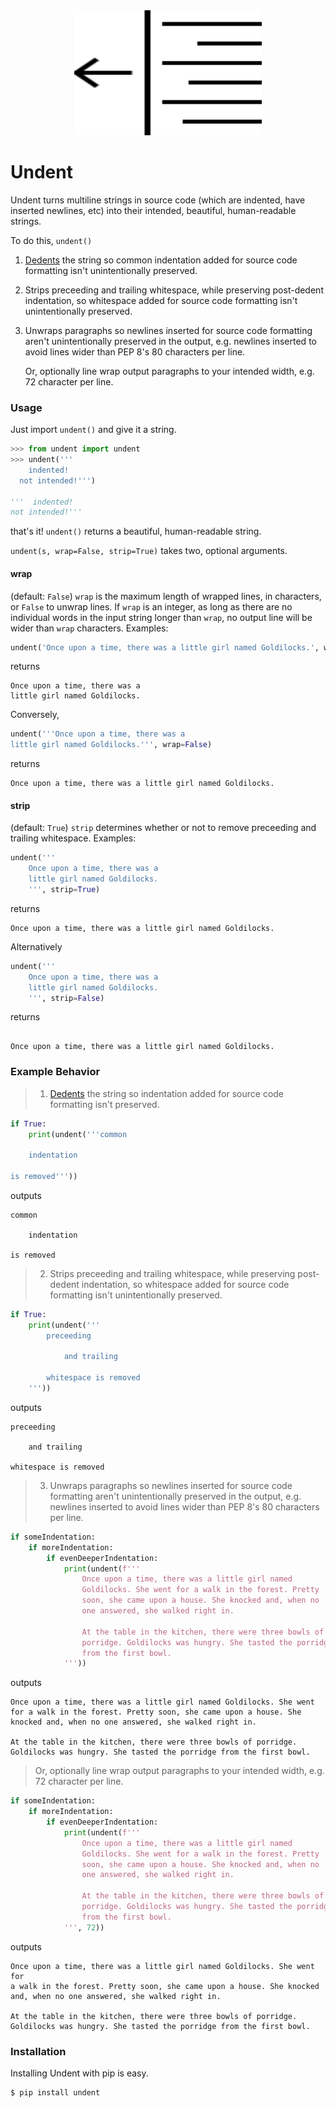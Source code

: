 <div align="center">
  <img src="logo.svg" width="300px" height="200px" alt="Undent">
</div>


# Undent

Undent turns multiline strings in source code (which are indented, have
inserted newlines, etc) into their intended, beautiful, human-readable
strings.

To do this, `undent()`

  1. [Dedents](https://docs.python.org/3/library/textwrap.html#textwrap.dedent)
     the string so common indentation added for source code formatting
     isn't unintentionally preserved.

  2. Strips preceeding and trailing whitespace, while preserving
     post-dedent indentation, so whitespace added for source code
     formatting isn't unintentionally preserved.

  3. Unwraps paragraphs so newlines inserted for source code formatting
     aren't unintentionally preserved in the output, e.g. newlines
     inserted to avoid lines wider than PEP 8's 80 characters per line.

     Or, optionally line wrap output paragraphs to your intended width,
     e.g. 72 character per line.


### Usage

Just import `undent()` and give it a string.

```python
>>> from undent import undent
>>> undent('''
    indented!
  not intended!''')

'''  indented!
not intended!'''
```

that's it! `undent()` returns a beautiful, human-readable string.

`undent(s, wrap=False, strip=True)` takes two, optional arguments.

#### wrap

(default: `False`) `wrap` is the maximum length of wrapped lines, in
characters, or `False` to unwrap lines. If `wrap` is an integer, as long
as there are no individual words in the input string longer than `wrap`,
no output line will be wider than `wrap` characters. Examples:

```python
undent('Once upon a time, there was a little girl named Goldilocks.', wrap=30)
```

returns

```
Once upon a time, there was a
little girl named Goldilocks.
```

Conversely,

```python
undent('''Once upon a time, there was a
little girl named Goldilocks.''', wrap=False)
```

returns

```
Once upon a time, there was a little girl named Goldilocks.
```

#### strip

(default: `True`) `strip` determines whether or not to remove preceeding
and trailing whitespace. Examples:

```python
undent('''
    Once upon a time, there was a
    little girl named Goldilocks.
    ''', strip=True)
```

returns

```
Once upon a time, there was a little girl named Goldilocks.
````

Alternatively

```python
undent('''
    Once upon a time, there was a
    little girl named Goldilocks.
    ''', strip=False)
```

returns

```

Once upon a time, there was a little girl named Goldilocks.

```


### Example Behavior

> 1. [Dedents](https://docs.python.org/3/library/textwrap.html#textwrap.dedent)
>    the string so indentation added for source code formatting isn't
>    preserved.

```python
if True:
    print(undent('''common

    indentation

is removed'''))
```

outputs

```
common

    indentation

is removed
```

> 2. Strips preceeding and trailing whitespace, while preserving
>    post-dedent indentation, so whitespace added for source code
>    formatting isn't unintentionally preserved.

```python
if True:
    print(undent('''
        preceeding

            and trailing

        whitespace is removed
    '''))
```

outputs

```
preceeding

    and trailing

whitespace is removed
```

> 3. Unwraps paragraphs so newlines inserted for source code formatting
>    aren't unintentionally preserved in the output, e.g. newlines
>    inserted to avoid lines wider than PEP 8's 80 characters per line.

```python
if someIndentation:
    if moreIndentation:
        if evenDeeperIndentation:
            print(undent(f'''
                Once upon a time, there was a little girl named
                Goldilocks. She went for a walk in the forest. Pretty
                soon, she came upon a house. She knocked and, when no
                one answered, she walked right in.
            
                At the table in the kitchen, there were three bowls of
                porridge. Goldilocks was hungry. She tasted the porridge
                from the first bowl.
            '''))
```

outputs

```
Once upon a time, there was a little girl named Goldilocks. She went for a walk in the forest. Pretty soon, she came upon a house. She knocked and, when no one answered, she walked right in.

At the table in the kitchen, there were three bowls of porridge. Goldilocks was hungry. She tasted the porridge from the first bowl.
```

> Or, optionally line wrap output paragraphs to your intended width,
> e.g. 72 character per line.

```python
if someIndentation:
    if moreIndentation:
        if evenDeeperIndentation:
            print(undent(f'''
                Once upon a time, there was a little girl named
                Goldilocks. She went for a walk in the forest. Pretty
                soon, she came upon a house. She knocked and, when no
                one answered, she walked right in.
            
                At the table in the kitchen, there were three bowls of
                porridge. Goldilocks was hungry. She tasted the porridge
                from the first bowl.
            ''', 72))
```

outputs

```
Once upon a time, there was a little girl named Goldilocks. She went for
a walk in the forest. Pretty soon, she came upon a house. She knocked
and, when no one answered, she walked right in.

At the table in the kitchen, there were three bowls of porridge.
Goldilocks was hungry. She tasted the porridge from the first bowl.
```


### Installation

Installing Undent with pip is easy.

```
$ pip install undent
```